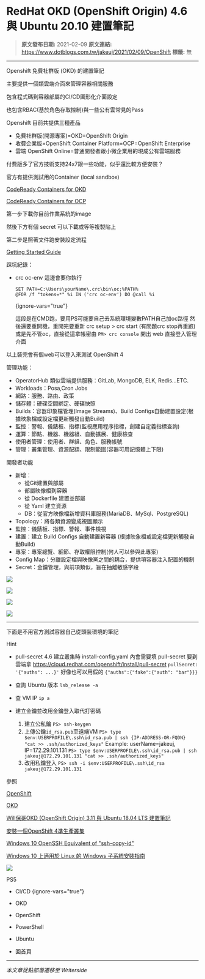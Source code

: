 # RedHat OKD (OpenShift Origin) 4.6 與 Ubuntu 20.10 建置筆記

> **原文發布日期:** 2021-02-09
> **原文連結:** https://www.dotblogs.com.tw/jakeuj/2021/02/09/OpenShift
> **標籤:** 無

---

Openshift 免費社群版 (OKD) 的建置筆記

主要提供一個類雲端介面來管理容器相關服務

包含程式碼到容器部屬的CI/CD圖形化介面設定

也包含RBAC(基於角色存取控制)與一些公有雲常見的Pass

Openshift 目前共提供三種產品

* 免費社群版(開源專案)=OKD=OpenShift Origin
* 收費企業版=OpenShift Container Platform=OCP=OpenShift Enterprise
* 雲端 OpenShift Online=普通開發者跟小微企業用的現成公有雲端服務

付費版多了官方技術支持24x7跟一些功能，似乎還比較方便安裝？

官方有提供測試用的Container (local sandbox)

[CodeReady Containers for OKD](https://www.okd.io/crc.html)

[CodeReady Containers for OCP](https://cloud.redhat.com/openshift/create)

第一步下載你目前作業系統的image

然後下方有個 secret 可以下載或等等複製貼上

第二步是照著文件跑安裝設定流程

[Getting Started Guide](https://access.redhat.com/documentation/en-us/red_hat_codeready_containers/)

踩坑紀錄：

* crc oc-env
  這邊會要你執行
  ```batch
  SET PATH=C:\Users\yourName\.crc\bin\oc;%PATH%
  @FOR /f "tokens=*" %i IN ('crc oc-env') DO @call %i
  ```
  {ignore-vars="true"}

  這段是在CMD跑，要用PS可能要自己去系統環境變數PATH自己加oc路徑
  然後還要重開機，重開完要重新 crc setup > crc start (有問題crc stop再重跑)
  或是先不管oc，直接從這拿帳密由 `PM> crc console` 開出 web 直接登入管理介面

以上裝完會有個web可以登入來測試 OpenShift 4

管理功能：

* OperatorHub 類似雲端提供服務：GitLab, MongoDB, ELK, Redis...ETC.
* Workloads：Posa,Cron Jobs
* 網路：服務、路由、政策
* 儲存體：硬碟空間綁定、硬碟快照
* Builds：容器印象檔管理(Image Streams)、Build Configs自動建置設定(根據映象檔或設定檔更新觸發自動Build)
* 監控：警報、儀錶板、指標(監視應用程序指標，創建自定義指標查詢)
* 運算：節點、機器、機器組、自動擴展、健康檢查
* 使用者管理：使用者、群組、角色、服務帳號
* 管理：叢集管理、資源配額、限制範圍(容器可用記憶體上下限)

開發者功能

* 新增：
  + 從Git建置與部屬
  + 部屬映像檔到容器
  + 從 Dockerfile 建置並部屬
  + 從 Yaml 建立資源
  + DB：從官方映像檔新增資料庫服務(MariaDB、MySql、PostgreSQL)
* Topology：將各類資源變成視圖顯示
* 監控：儀錶板、指標、警報、事件檢視
* 建置：建立 Build Configs 自動建置新容器 (根據映象檔或設定檔更新觸發自動Build)
* 專案：專案總覽、細節、存取權限控制(何人可以參與此專案)
* Config Map：分離設定檔與映像黨之間的耦合，提供項容器注入配置的機制
* Secret：金鑰管理，與前項類似，旨在抽離敏感字段

![](https://dotblogsfile.blob.core.windows.net/user/jakeuj/670c8bc8-e078-4975-ab60-008be1a6ed03/1612863601.png)

![](https://dotblogsfile.blob.core.windows.net/user/jakeuj/670c8bc8-e078-4975-ab60-008be1a6ed03/1612863784.png)

![](https://dotblogsfile.blob.core.windows.net/user/jakeuj/670c8bc8-e078-4975-ab60-008be1a6ed03/1612863622.png)

![](https://dotblogsfile.blob.core.windows.net/user/jakeuj/670c8bc8-e078-4975-ab60-008be1a6ed03/1613523675.png)

---

下面是不用官方測試容器自己從頭裝環境的筆記

Hint

* pull-secret
  4.6 建立叢集時 install-config.yaml 內會需要填 pull-secret
  要到雲端拿 https://cloud.redhat.com/openshift/install/pull-secret
  `pullSecret: '{"auths": ...}'`
  好像也可以用假的
  `{"auths":{"fake":{"auth": "bar"}}}`​

* 查詢 Ubuntu 版本
  `lsb_release -a`
* 查 VM IP
  `ip a`
* 建立金鑰並改用金鑰登入取代打密碼
  1. ​建立公私鑰
     `PS> ssh-keygen`
  2. 上傳公鑰`id_rsa.pub`至遠端VM
     `PS> type $env:USERPROFILE\.ssh\id_rsa.pub | ssh {IP-ADDRESS-OR-FQDN} "cat >> .ssh/authorized_keys"`
     Example: userName=jakeuj, IP=172.29.101.131
     `PS> type $env:USERPROFILE\.ssh\id_rsa.pub | ssh jakeuj@172.29.101.131 "cat >> .ssh/authorized_keys"`
  3. 改用私鑰登入
     `PS> ssh -i $env:USERPROFILE\.ssh\id_rsa jakeuj@172.29.101.131`

參照

[OpenShift](https://www.openshift.com/)

[OKD](https://www.okd.io/)

[Will保哥OKD (OpenShift Origin) 3.11 與 Ubuntu 18.04 LTS 建置筆記](https://blog.miniasp.com/post/2020/10/11/Install-OpenShift-Origin-OKD-311-on-Ubuntu-Linux)

[安裝一個OpenShift 4準生產叢集](https://www.jianshu.com/p/be2ca468f981)

[Windows 10 OpenSSH Equivalent of "ssh-copy-id"](https://www.chrisjhart.com/Windows-10-ssh-copy-id/)

[Windows 10 上適用於 Linux 的 Windows 子系統安裝指南](https://docs.microsoft.com/zh-tw/windows/wsl/install-win10)

![](https://card.psnprofiles.com/1/jakeuj.png)

PS5

* CI/CD
{ignore-vars="true"}
* OKD
* OpenShift
* PowerShell
* Ubuntu

* 回首頁

---

*本文章從點部落遷移至 Writerside*

